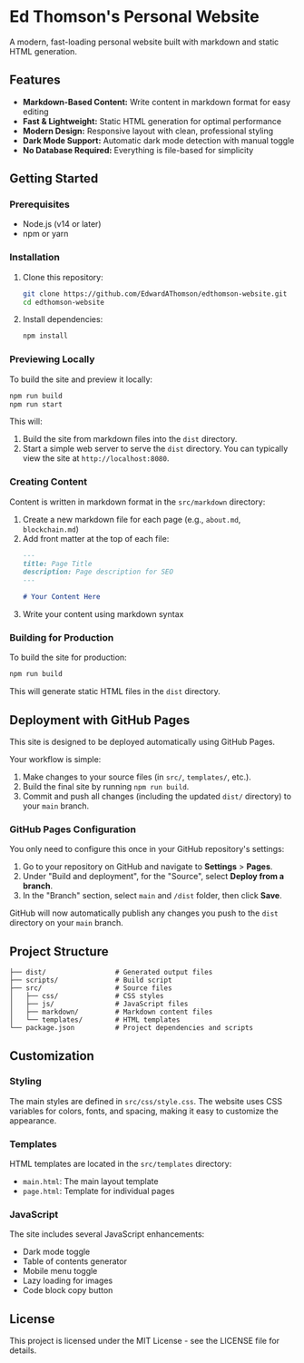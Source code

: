 # Ed Thomson's Personal Website

A modern, fast-loading personal website built with markdown and static HTML generation.

## Features

- **Markdown-Based Content:** Write content in markdown format for easy editing
- **Fast & Lightweight:** Static HTML generation for optimal performance
- **Modern Design:** Responsive layout with clean, professional styling
- **Dark Mode Support:** Automatic dark mode detection with manual toggle
- **No Database Required:** Everything is file-based for simplicity

## Getting Started

### Prerequisites

- Node.js (v14 or later)
- npm or yarn

### Installation

1. Clone this repository:
   ```bash
   git clone https://github.com/EdwardAThomson/edthomson-website.git
   cd edthomson-website
   ```

2. Install dependencies:
   ```bash
   npm install
   ```

### Previewing Locally

To build the site and preview it locally:

```bash
npm run build
npm run start
```

This will:
1. Build the site from markdown files into the `dist` directory.
2. Start a simple web server to serve the `dist` directory. You can typically view the site at `http://localhost:8080`.

### Creating Content

Content is written in markdown format in the `src/markdown` directory:

1. Create a new markdown file for each page (e.g., `about.md`, `blockchain.md`)
2. Add front matter at the top of each file:
   ```markdown
   ---
   title: Page Title
   description: Page description for SEO
   ---
   
   # Your Content Here
   ```
3. Write your content using markdown syntax

### Building for Production

To build the site for production:

```bash
npm run build
```

This will generate static HTML files in the `dist` directory.

## Deployment with GitHub Pages

This site is designed to be deployed automatically using GitHub Pages.

Your workflow is simple:
1. Make changes to your source files (in `src/`, `templates/`, etc.).
2. Build the final site by running `npm run build`.
3. Commit and push all changes (including the updated `dist/` directory) to your `main` branch.

### GitHub Pages Configuration

You only need to configure this once in your GitHub repository's settings:
1. Go to your repository on GitHub and navigate to **Settings** > **Pages**.
2. Under "Build and deployment", for the "Source", select **Deploy from a branch**.
3. In the "Branch" section, select `main` and `/dist` folder, then click **Save**.

GitHub will now automatically publish any changes you push to the `dist` directory on your `main` branch.

## Project Structure

```
├── dist/                 # Generated output files
├── scripts/              # Build script
├── src/                  # Source files
│   ├── css/              # CSS styles
│   ├── js/               # JavaScript files
│   ├── markdown/         # Markdown content files
│   └── templates/        # HTML templates
└── package.json          # Project dependencies and scripts
```

## Customization

### Styling

The main styles are defined in `src/css/style.css`. The website uses CSS variables for colors, fonts, and spacing, making it easy to customize the appearance.

### Templates

HTML templates are located in the `src/templates` directory:

- `main.html`: The main layout template
- `page.html`: Template for individual pages

### JavaScript

The site includes several JavaScript enhancements:

- Dark mode toggle
- Table of contents generator
- Mobile menu toggle
- Lazy loading for images
- Code block copy button

## License

This project is licensed under the MIT License - see the LICENSE file for details. 